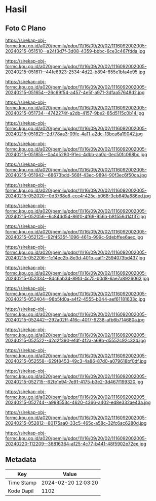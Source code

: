# Hasil

## Foto C Plano

https://sirekap-obj-formc.kpu.go.id/a020/pemilu/pdpr/11/16/09/20/02/1116092002005-20240215-051510--a24f3d7f-3d08-4359-bbbc-6ce3c467fdda.jpg

https://sirekap-obj-formc.kpu.go.id/a020/pemilu/pdpr/11/16/09/20/02/1116092002005-20240215-051611--44fe6923-2534-4d22-b894-655e1bfa4e95.jpg

https://sirekap-obj-formc.kpu.go.id/a020/pemilu/pdpr/11/16/09/20/02/1116092002005-20240215-051654--26c69f54-a457-4e5f-a971-3dfaa57648d2.jpg

https://sirekap-obj-formc.kpu.go.id/a020/pemilu/pdpr/11/16/09/20/02/1116092002005-20240215-051734--4742274f-a2db-4157-9be2-85d5115c0b14.jpg

https://sirekap-obj-formc.kpu.go.id/a020/pemilu/pdpr/11/16/09/20/02/1116092002005-20240215-051821--2d778aa3-09fe-4a11-a2dc-13bca6a19042.jpg

https://sirekap-obj-formc.kpu.go.id/a020/pemilu/pdpr/11/16/09/20/02/1116092002005-20240215-051855--0a4d5280-91ec-4dbb-aa0c-0ec50fc068bc.jpg

https://sirekap-obj-formc.kpu.go.id/a020/pemilu/pdpr/11/16/09/20/02/1116092002005-20240215-051942--68673bdd-568f-43ec-9894-90f3ec6f50ca.jpg

https://sirekap-obj-formc.kpu.go.id/a020/pemilu/pdpr/11/16/09/20/02/1116092002005-20240215-052020--0d3768e8-ccc4-425c-b068-3cb649a886ed.jpg

https://sirekap-obj-formc.kpu.go.id/a020/pemilu/pdpr/11/16/09/20/02/1116092002005-20240215-052056--6c84dd54-86f0-4f69-956a-b81556d14f37.jpg

https://sirekap-obj-formc.kpu.go.id/a020/pemilu/pdpr/11/16/09/20/02/1116092002005-20240215-052125--92f4535f-1096-461b-999c-9debffee6aec.jpg

https://sirekap-obj-formc.kpu.go.id/a020/pemilu/pdpr/11/16/09/20/02/1116092002005-20240215-052206--1c14ec2b-8e3d-401b-aaf1-2594073bd437.jpg

https://sirekap-obj-formc.kpu.go.id/a020/pemilu/pdpr/11/16/09/20/02/1116092002005-20240215-052334--8dc6ab34-89fd-4c75-b0d8-6ae7a8926063.jpg

https://sirekap-obj-formc.kpu.go.id/a020/pemilu/pdpr/11/16/09/20/02/1116092002005-20240215-052404--98b5fd0a-a4f2-4555-b044-aef61181633c.jpg

https://sirekap-obj-formc.kpu.go.id/a020/pemilu/pdpr/11/16/09/20/02/1116092002005-20240215-052442--292a02ff-416c-40f7-9238-afb6b714680a.jpg

https://sirekap-obj-formc.kpu.go.id/a020/pemilu/pdpr/11/16/09/20/02/1116092002005-20240215-052522--d2d2f390-efdf-4f2a-a68b-d5552c92c324.jpg

https://sirekap-obj-formc.kpu.go.id/a020/pemilu/pdpr/11/16/09/20/02/1116092002005-20240215-052558--629f8453-49c3-4a86-87d0-a079618bf0df.jpg

https://sirekap-obj-formc.kpu.go.id/a020/pemilu/pdpr/11/16/09/20/02/1116092002005-20240215-052715--62fe1e94-7e91-4175-b3e2-3d467f199320.jpg

https://sirekap-obj-formc.kpu.go.id/a020/pemilu/pdpr/11/16/09/20/02/1116092002005-20240215-052744--a998553c-4620-4366-a402-ed8e332ae43a.jpg

https://sirekap-obj-formc.kpu.go.id/a020/pemilu/pdpr/11/16/09/20/02/1116092002005-20240215-052812--80175aa0-33c5-465c-a58c-32fc6ac6280d.jpg

https://sirekap-obj-formc.kpu.go.id/a020/pemilu/pdpr/11/16/09/20/02/1116092002005-20240220-112209--36816364-a125-4c77-b441-48f5902e72ee.jpg


## Metadata

| Key        | Value               |
| ---------- | ------------------- |
| Time Stamp | 2024-02-20 12:03:20 |
| Kode Dapil | 1102                |



